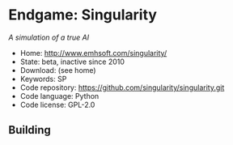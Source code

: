 # Endgame: Singularity

_A simulation of a true AI_

- Home: http://www.emhsoft.com/singularity/
- State: beta, inactive since 2010
- Download: (see home)
- Keywords: SP
- Code repository: https://github.com/singularity/singularity.git
- Code language: Python
- Code license: GPL-2.0

## Building

